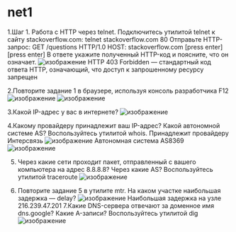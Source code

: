 # net1
1.Шаг 1. Работа c HTTP через telnet.
    Подключитесь утилитой telnet к сайту stackoverflow.com:
telnet stackoverflow.com 80
    Отправьте HTTP-запрос:
GET /questions HTTP/1.0
HOST: stackoverflow.com
[press enter]
[press enter]
В ответе укажите полученный HTTP-код и поясните, что он означает.
![изображение](https://github.com/Razbor/net1/assets/19568831/5717863e-7dc8-480a-8584-f34b5ef568e2)
HTTP 403 Forbidden — стандартный код ответа HTTP, означающий, что доступ к запрошенному ресурсу запрещен

2.Повторите задание 1 в браузере, используя консоль разработчика F12
![изображение](https://github.com/Razbor/net1/assets/19568831/8a7793d8-548a-44c7-b9b1-6bb851070f39)
![изображение](https://github.com/Razbor/net1/assets/19568831/c684bf50-25b6-4efe-8adb-aefb0025d451)

3.Какой IP-адрес у вас в интернете?
![изображение](https://github.com/Razbor/net1/assets/19568831/a31fcd4f-1042-4ecc-b7a3-10cde3d17840)

4.Какому провайдеру принадлежит ваш IP-адрес? Какой автономной системе AS? Воспользуйтесь утилитой whois.
Принадлежит провайдеру Интерсвязь
![изображение](https://github.com/Razbor/net1/assets/19568831/5548e954-c529-4b88-9532-621e5b1244df)
Автономная система  AS8369
![изображение](https://github.com/Razbor/net1/assets/19568831/2599d91a-9d05-4a28-ab25-8ffba297165f)

5. Через какие сети проходит пакет, отправленный с вашего компьютера на адрес 8.8.8.8? Через какие AS? Воспользуйтесь утилитой traceroute
![изображение](https://github.com/Razbor/net1/assets/19568831/e984d8e1-7e72-4005-be95-61be8f53c70f)

6. Повторите задание 5 в утилите mtr. На каком участке наибольшая задержка — delay?
![изображение](https://github.com/Razbor/net1/assets/19568831/de47e869-436f-41f6-8fe5-253e3e0c4aa7)
Наибольшая задержка на узле 216.239.47.201
7.Какие DNS-сервера отвечают за доменное имя dns.google? Какие A-записи? Воспользуйтесь утилитой dig
![изображение](https://github.com/Razbor/net1/assets/19568831/1c6303c1-5738-4e35-bde2-fe459ce17557)



